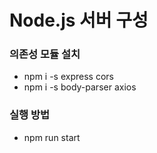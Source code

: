 # Node.js 서버 구성

### 의존성 모듈 설치
- npm i -s express cors
- npm i -s body-parser axios

### 실행 방법
- npm run start